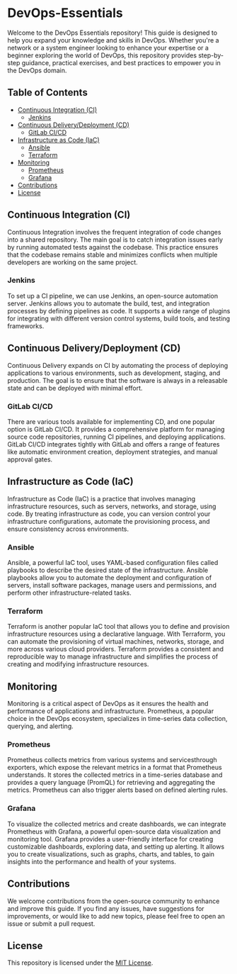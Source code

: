 # DevOps-Essentials

Welcome to the DevOps Essentials repository! This guide is designed to help you expand your knowledge and skills in DevOps.
Whether you're a network or a system engineer looking to enhance your expertise or a beginner exploring the world of DevOps, this repository provides step-by-step guidance, practical exercises, and best practices to empower you in the DevOps domain.

## Table of Contents

- [Continuous Integration (CI)](#continuous-integration-ci)
  - [Jenkins](#jenkins)
- [Continuous Delivery/Deployment (CD)](#continuous-deliverydeployment-cd)
  - [GitLab CI/CD](#gitlab-cicd)
- [Infrastructure as Code (IaC)](#infrastructure-as-code-iac)
  - [Ansible](#ansible)
  - [Terraform](#terraform)
- [Monitoring](#monitoring)
  - [Prometheus](#prometheus)
  - [Grafana](#grafana)
- [Contributions](#contributions)
- [License](#license)

## Continuous Integration (CI)

Continuous Integration involves the frequent integration of code changes into a shared repository. The main goal is to catch integration issues early by running automated tests against the codebase. This practice ensures that the codebase remains stable and minimizes conflicts when multiple developers are working on the same project.

### Jenkins

To set up a CI pipeline, we can use Jenkins, an open-source automation server. Jenkins allows you to automate the build, test, and integration processes by defining pipelines as code. It supports a wide range of plugins for integrating with different version control systems, build tools, and testing frameworks.

## Continuous Delivery/Deployment (CD)

Continuous Delivery expands on CI by automating the process of deploying applications to various environments, such as development, staging, and production. The goal is to ensure that the software is always in a releasable state and can be deployed with minimal effort.

### GitLab CI/CD

There are various tools available for implementing CD, and one popular option is GitLab CI/CD. It provides a comprehensive platform for managing source code repositories, running CI pipelines, and deploying applications. GitLab CI/CD integrates tightly with GitLab and offers a range of features like automatic environment creation, deployment strategies, and manual approval gates.

## Infrastructure as Code (IaC)

Infrastructure as Code (IaC) is a practice that involves managing infrastructure resources, such as servers, networks, and storage, using code. By treating infrastructure as code, you can version control your infrastructure configurations, automate the provisioning process, and ensure consistency across environments.

### Ansible

Ansible, a powerful IaC tool, uses YAML-based configuration files called playbooks to describe the desired state of the infrastructure. Ansible playbooks allow you to automate the deployment and configuration of servers, install software packages, manage users and permissions, and perform other infrastructure-related tasks.

### Terraform

Terraform is another popular IaC tool that allows you to define and provision infrastructure resources using a declarative language. With Terraform, you can automate the provisioning of virtual machines, networks, storage, and more across various cloud providers. Terraform provides a consistent and reproducible way to manage infrastructure and simplifies the process of creating and modifying infrastructure resources.

## Monitoring

Monitoring is a critical aspect of DevOps as it ensures the health and performance of applications and infrastructure. Prometheus, a popular choice in the DevOps ecosystem, specializes in time-series data collection, querying, and alerting.

### Prometheus

Prometheus collects metrics from various systems and servicesthrough exporters, which expose the relevant metrics in a format that Prometheus understands. It stores the collected metrics in a time-series database and provides a query language (PromQL) for retrieving and aggregating the metrics. Prometheus can also trigger alerts based on defined alerting rules.

### Grafana

To visualize the collected metrics and create dashboards, we can integrate Prometheus with Grafana, a powerful open-source data visualization and monitoring tool. Grafana provides a user-friendly interface for creating customizable dashboards, exploring data, and setting up alerting. It allows you to create visualizations, such as graphs, charts, and tables, to gain insights into the performance and health of your systems.

## Contributions

We welcome contributions from the open-source community to enhance and improve this guide.
If you find any issues, have suggestions for improvements, or would like to add new topics, please feel free to open an issue or submit a pull request.

## License

This repository is licensed under the [MIT License](LICENSE).
